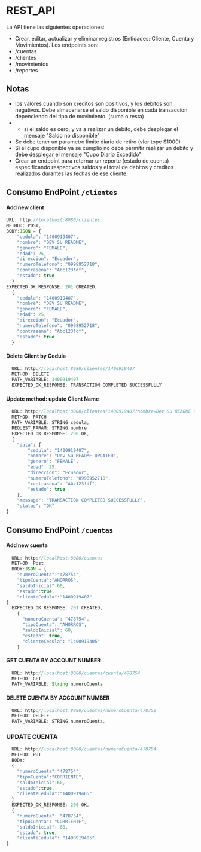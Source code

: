 # REST_API

La API tiene las siguientes operaciones:

* Crear, editar, actualizar y eliminar registros (Entidades: Cliente, Cuenta y Movimientos).
Los endpoints son:
* /cuentas
* /clientes
* /movimientos
* /reportes

## Notas
  * los valores cuando son creditos son positivos, y los debitos son negativos. Debe almacenarse el saldo disponible en cada transaccion dependiendo del tipo de movimiento. (suma o resta)
  * * si el saldo es cero, y va a realizar un debito, debe desplegar el mensaje "Saldo no disponible"
  * Se debe tener un parametro limite diario de retiro (vlor tope $1000)
  * Si el cupo disponible ya se cumplio no debe permitir realizar un debito y debe desplegar el mensaje "Cupo Diario Excedido"
  * Crear un endpoint para retornar un reporte (estado de cuenta) especificando respectivos saldos y el total de debitos y creditos realizados durantes las fechas de ese cliente.

## Consumo EndPoint ``` /clientes ```

#### Add new client

  ``` javascript
  URL: http://localhost:8080/clientes,
  METHOD: POST,
  BODY:JSON = {
      "cedula": "1400919407",
      "nombre": "DEV SU README",
      "genero": "FEMALE",
      "edad": 25,
      "direccion": "Ecuador",
      "numeroTelefono": "0998952718",
      "contrasena": "Abc123!df",
      "estado": true
    }
  EXPECTED_OK_RESPONSE: 201 CREATED, 
    {
      "cedula": "1400919407",
      "nombre": "DEV SU README",
      "genero": "FEMALE",
      "edad": 25,
      "direccion": "Ecuador",
      "numeroTelefono": "0998952718",
      "contrasena": "Abc123!df",
      "estado": true
    }
```
#### Delete Client by Cedula
```javascript
  URL: http://localhost:8080/clientes/1400919407
  METHOD: DELETE
  PATH_VARIABLE: 1400919407
  EXPECTED_OK_RESPONSE: TRANSACTION COMPLETED SUCCESSFULLY
```
#### Update method: update Client Name
``` javascript
  URL: http://localhost:8080/clientes/1400919407?nombre=Dev Su README UPDATED
  METHOD: PATCH
  PATH_VARIABLE: STRING cedula, 
  REQUEST_PARAM: STRING nombre
  EXPECTED_OK_RESPONSE: 200 OK,
  {
    "data": {
        "cedula": "1400919407",
        "nombre": "Dev Su README UPDATED",
        "genero": "FEMALE",
        "edad": 25,
        "direccion": "Ecuador",
        "numeroTelefono": "0998952718",
        "contrasena": "Abc123!df",
        "estado": true
    },
    "message": "TRANSACTION COMPLETED SUCCESSFULLY",
    "status": "OK"
}

```
## Consumo EndPoint ``` /cuentas ```

#### Add new cuenta
```javascript
  URL: http://localhost:8080/cuentas
  METHOD: Post
  BODY:JSON = {
    "numeroCuenta":"478754",
    "tipoCuenta":"AHORROS",
    "saldoInicial":60,
    "estado":true,
    "clienteCedula":"1400919407"
}
  EXPECTED_OK_RESPONSE: 201 CREATED,
    {
      "numeroCuenta": "478754",
      "tipoCuenta": "AHORROS",
      "saldoInicial": 60,
      "estado": true,
      "clienteCedula": "1400919405"
    }

```
#### GET CUENTA BY ACCOUNT NUMBER
```javascript
  URL: http://localhost:8080/cuentas/cuenta/478754
  METHOD: GET
  PATH_VARIABLE: String numeroCuenta
```
#### DELETE CUENTA BY ACCOUNT NUMBER
```javascript
  URL: http://localhost:8080/cuentas/numeroCuenta/478752
  METHOD: DELETE
  PATH_VARIABLE: STRING numeroCuenta, 
```

### UPDATE CUENTA
```javascript
  URL: http://localhost:8080/cuentas/numeroCuenta/478754
  METHOD: PUT
  BODY:
  {
    "numeroCuenta":"478754",
    "tipoCuenta":"CORRIENTE",
    "saldoInicial":60,
    "estado":true,
    "clienteCedula":"1400919405"
  }
  EXPECTED_OK_RESPONSE: 200 OK,
  {
    "numeroCuenta": "478754",
    "tipoCuenta": "CORRIENTE",
    "saldoInicial": 60,
    "estado": true,
    "clienteCedula": "1400919405"
}
```
